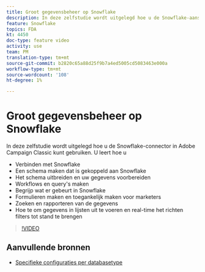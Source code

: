 ```yaml
---
title: Groot gegevensbeheer op Snowflake
description: In deze zelfstudie wordt uitgelegd hoe u de Snowflake-aansluiting in Adobe Campaign Classic kunt benutten
feature: Snowflake
topics: FDA
kt: 4450
doc-type: feature video
activity: use
team: PM
translation-type: tm+mt
source-git-commit: b2820c65a88d25f9b7a4ed5005cd5083463e000a
workflow-type: tm+mt
source-wordcount: '108'
ht-degree: 1%

---
```



# Groot gegevensbeheer op Snowflake

In deze zelfstudie wordt uitgelegd hoe u de Snowflake-connector in Adobe Campaign Classic kunt gebruiken.
U leert hoe u

* Verbinden met Snowflake
* Een schema maken dat is gekoppeld aan Snowflake
* Het schema uitbreiden en uw gegevens voorbereiden
* Workflows en query&#39;s maken
* Begrijp wat er gebeurt in Snowflake
* Formulieren maken en toegankelijk maken voor marketers
* Zoeken en rapporteren van de gegevens
* Hoe te om gegevens in lijsten uit te voeren en real-time het richten filters tot stand te brengen

>[!VIDEO](https://video.tv.adobe.com/v/31588?quality=12&learn=on)

## Aanvullende bronnen

* [Specifieke configuraties per databasetype](https://docs.adobe.com/content/help/en/campaign-classic/using/getting-started/accessing-external-database/specific-configuration-database.html)
